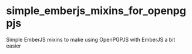 simple_emberjs_mixins_for_openpgpjs
===================================

Simple EmberJS mixins to make using OpenPGPJS with EmberJS a bit easier
